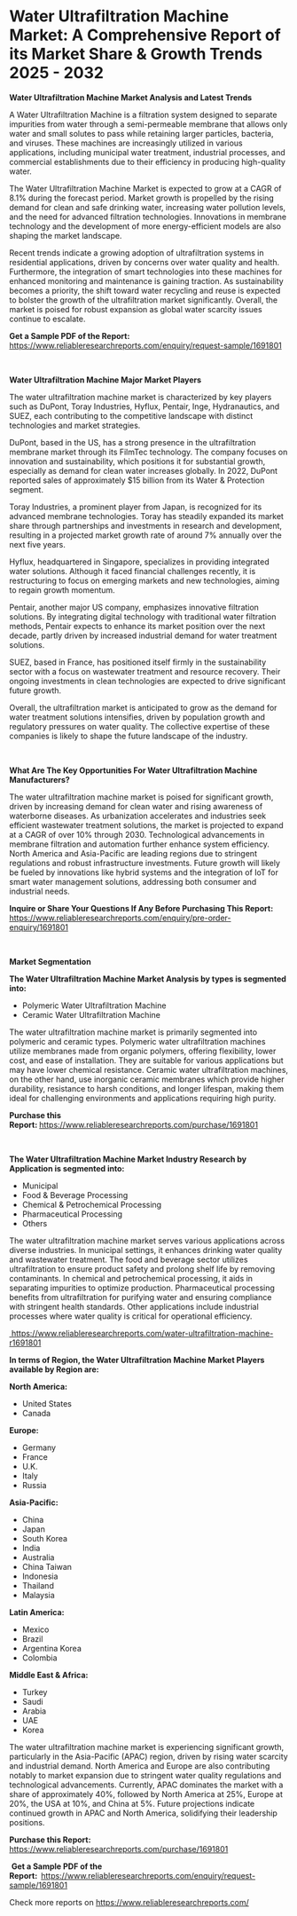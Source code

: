 <p><h1>Water Ultrafiltration Machine Market: A Comprehensive Report of its Market Share & Growth Trends 2025 - 2032</h1></p><p><strong>Water Ultrafiltration Machine Market Analysis and Latest Trends</strong></p>
<p><p>A Water Ultrafiltration Machine is a filtration system designed to separate impurities from water through a semi-permeable membrane that allows only water and small solutes to pass while retaining larger particles, bacteria, and viruses. These machines are increasingly utilized in various applications, including municipal water treatment, industrial processes, and commercial establishments due to their efficiency in producing high-quality water.</p><p>The Water Ultrafiltration Machine Market is expected to grow at a CAGR of 8.1% during the forecast period. Market growth is propelled by the rising demand for clean and safe drinking water, increasing water pollution levels, and the need for advanced filtration technologies. Innovations in membrane technology and the development of more energy-efficient models are also shaping the market landscape.</p><p>Recent trends indicate a growing adoption of ultrafiltration systems in residential applications, driven by concerns over water quality and health. Furthermore, the integration of smart technologies into these machines for enhanced monitoring and maintenance is gaining traction. As sustainability becomes a priority, the shift toward water recycling and reuse is expected to bolster the growth of the ultrafiltration market significantly. Overall, the market is poised for robust expansion as global water scarcity issues continue to escalate.</p></p>
<p><strong>Get a Sample PDF of the Report:&nbsp;</strong> <a href="https://www.reliableresearchreports.com/enquiry/request-sample/1691801?utm_campaign=3360&utm_medium=2&utm_source=Github&utm_content=ia&utm_term=27032025&utm_id=water-ultrafiltration-machine">https://www.reliableresearchreports.com/enquiry/request-sample/1691801</a></p>
<p>&nbsp;</p>
<p><strong>Water Ultrafiltration Machine Major Market Players</strong></p>
<p><p>The water ultrafiltration machine market is characterized by key players such as DuPont, Toray Industries, Hyflux, Pentair, Inge, Hydranautics, and SUEZ, each contributing to the competitive landscape with distinct technologies and market strategies.</p><p>DuPont, based in the US, has a strong presence in the ultrafiltration membrane market through its FilmTec technology. The company focuses on innovation and sustainability, which positions it for substantial growth, especially as demand for clean water increases globally. In 2022, DuPont reported sales of approximately $15 billion from its Water & Protection segment.</p><p>Toray Industries, a prominent player from Japan, is recognized for its advanced membrane technologies. Toray has steadily expanded its market share through partnerships and investments in research and development, resulting in a projected market growth rate of around 7% annually over the next five years. </p><p>Hyflux, headquartered in Singapore, specializes in providing integrated water solutions. Although it faced financial challenges recently, it is restructuring to focus on emerging markets and new technologies, aiming to regain growth momentum. </p><p>Pentair, another major US company, emphasizes innovative filtration solutions. By integrating digital technology with traditional water filtration methods, Pentair expects to enhance its market position over the next decade, partly driven by increased industrial demand for water treatment solutions.</p><p>SUEZ, based in France, has positioned itself firmly in the sustainability sector with a focus on wastewater treatment and resource recovery. Their ongoing investments in clean technologies are expected to drive significant future growth.</p><p>Overall, the ultrafiltration market is anticipated to grow as the demand for water treatment solutions intensifies, driven by population growth and regulatory pressures on water quality. The collective expertise of these companies is likely to shape the future landscape of the industry.</p></p>
<p>&nbsp;</p>
<p><strong>What Are The Key Opportunities For Water Ultrafiltration Machine Manufacturers?</strong></p>
<p><p>The water ultrafiltration machine market is poised for significant growth, driven by increasing demand for clean water and rising awareness of waterborne diseases. As urbanization accelerates and industries seek efficient wastewater treatment solutions, the market is projected to expand at a CAGR of over 10% through 2030. Technological advancements in membrane filtration and automation further enhance system efficiency. North America and Asia-Pacific are leading regions due to stringent regulations and robust infrastructure investments. Future growth will likely be fueled by innovations like hybrid systems and the integration of IoT for smart water management solutions, addressing both consumer and industrial needs.</p></p>
<p><strong>Inquire or Share Your Questions If Any Before Purchasing This Report:</strong> <a href="https://www.reliableresearchreports.com/enquiry/pre-order-enquiry/1691801?utm_campaign=3360&utm_medium=2&utm_source=Github&utm_content=ia&utm_term=27032025&utm_id=water-ultrafiltration-machine">https://www.reliableresearchreports.com/enquiry/pre-order-enquiry/1691801</a></p>
<p>&nbsp;</p>
<p><strong>Market Segmentation</strong></p>
<p><strong>The Water Ultrafiltration Machine Market Analysis by types is segmented into:</strong></p>
<p><ul><li>Polymeric Water Ultrafiltration Machine</li><li>Ceramic Water Ultrafiltration Machine</li></ul></p>
<p><p>The water ultrafiltration machine market is primarily segmented into polymeric and ceramic types. Polymeric water ultrafiltration machines utilize membranes made from organic polymers, offering flexibility, lower cost, and ease of installation. They are suitable for various applications but may have lower chemical resistance. Ceramic water ultrafiltration machines, on the other hand, use inorganic ceramic membranes which provide higher durability, resistance to harsh conditions, and longer lifespan, making them ideal for challenging environments and applications requiring high purity.</p></p>
<p><strong>Purchase this Report:&nbsp;</strong><a href="https://www.reliableresearchreports.com/purchase/1691801?utm_campaign=3360&utm_medium=2&utm_source=Github&utm_content=ia&utm_term=27032025&utm_id=water-ultrafiltration-machine">https://www.reliableresearchreports.com/purchase/1691801</a></p>
<p>&nbsp;</p>
<p><strong>The Water Ultrafiltration Machine Market Industry Research by Application is segmented into:</strong></p>
<p><ul><li>Municipal</li><li>Food & Beverage Processing</li><li>Chemical & Petrochemical Processing</li><li>Pharmaceutical Processing</li><li>Others</li></ul></p>
<p><p>The water ultrafiltration machine market serves various applications across diverse industries. In municipal settings, it enhances drinking water quality and wastewater treatment. The food and beverage sector utilizes ultrafiltration to ensure product safety and prolong shelf life by removing contaminants. In chemical and petrochemical processing, it aids in separating impurities to optimize production. Pharmaceutical processing benefits from ultrafiltration for purifying water and ensuring compliance with stringent health standards. Other applications include industrial processes where water quality is critical for operational efficiency.</p></p>
<p><a href="https://www.reliableresearchreports.com/water-ultrafiltration-machine-r1691801?utm_campaign=3360&utm_medium=2&utm_source=Github&utm_content=ia&utm_term=27032025&utm_id=water-ultrafiltration-machine">&nbsp;https://www.reliableresearchreports.com/water-ultrafiltration-machine-r1691801</a></p>
<p><strong>In terms of Region, the Water Ultrafiltration Machine Market Players available by Region are:</strong></p>
<p>
    <p> <strong> North America: </strong>
        <ul>
            <li>United States</li>
            <li>Canada</li>
        </ul>
        </p> 
    <p> <strong> Europe: </strong>
        <ul>
            <li>Germany</li>
            <li>France</li>
            <li>U.K.</li>
            <li>Italy</li>
            <li>Russia</li>
        </ul>
        </p> 
    <p> <strong> Asia-Pacific: </strong>
        <ul>
            <li>China</li>
            <li>Japan</li>
            <li>South Korea</li>
            <li>India</li>
            <li>Australia</li>
            <li>China Taiwan</li>
            <li>Indonesia</li>
            <li>Thailand</li>
            <li>Malaysia</li>
        </ul>
        </p> 
    <p> <strong> Latin America: </strong>
        <ul>
            <li>Mexico</li>
            <li>Brazil</li>
            <li>Argentina Korea</li>
            <li>Colombia</li>
        </ul>
        </p> 
    <p> <strong> Middle East & Africa: </strong>
        <ul>
            <li>Turkey</li>
            <li>Saudi</li>
            <li>Arabia</li>
            <li>UAE</li>
            <li>Korea</li>
        </ul>
    </p>
    </p>
<p><p>The water ultrafiltration machine market is experiencing significant growth, particularly in the Asia-Pacific (APAC) region, driven by rising water scarcity and industrial demand. North America and Europe are also contributing notably to market expansion due to stringent water quality regulations and technological advancements. Currently, APAC dominates the market with a share of approximately 40%, followed by North America at 25%, Europe at 20%, the USA at 10%, and China at 5%. Future projections indicate continued growth in APAC and North America, solidifying their leadership positions.</p></p>
<p><strong>Purchase this Report: </strong><a href="https://www.reliableresearchreports.com/purchase/1691801?utm_campaign=3360&utm_medium=2&utm_source=Github&utm_content=ia&utm_term=27032025&utm_id=water-ultrafiltration-machine">https://www.reliableresearchreports.com/purchase/1691801</a></p>
<p>&nbsp;<strong>Get a Sample PDF of the Report:&nbsp;&nbsp;</strong><a href="https://www.reliableresearchreports.com/enquiry/request-sample/1691801?utm_campaign=3360&utm_medium=2&utm_source=Github&utm_content=ia&utm_term=27032025&utm_id=water-ultrafiltration-machine">https://www.reliableresearchreports.com/enquiry/request-sample/1691801</a></p>
<p><strong></strong></p>
<p>Check more reports on <a href="https://www.reliableresearchreports.com/?utm_campaign=3360&utm_medium=2&utm_source=Github&utm_content=ia&utm_term=27032025&utm_id=water-ultrafiltration-machine">https://www.reliableresearchreports.com/</a></p>